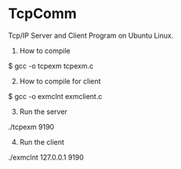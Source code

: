 # TcpComm
Tcp/IP Server and Client Program on Ubuntu Linux.


1. How to compile

 $ gcc -o tcpexm tcpexm.c
 
2. How to compile for client

 $ gcc -o exmclnt exmclient.c
 
3. Run the server

./tcpexm 9190

4. Run the client

./exmclnt 127.0.0.1 9190
